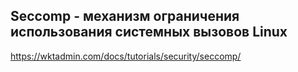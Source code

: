 ## Seccomp - механизм ограничения использования системных вызовов Linux
https://wktadmin.com/docs/tutorials/security/seccomp/ <br/>